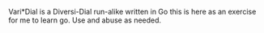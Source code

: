 Vari*Dial is a Diversi-Dial run-alike written in Go
this is here as an exercise for me to learn go.
Use and abuse as needed.
